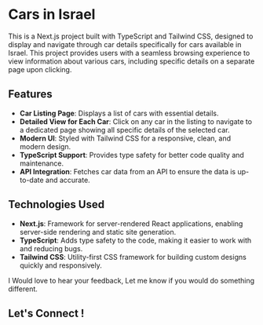 # Cars in Israel

This is a Next.js project built with TypeScript and Tailwind CSS, designed to display and navigate through car details specifically for cars available in Israel. This project provides users with a seamless browsing experience to view information about various cars, including specific details on a separate page upon clicking.

## Features

- **Car Listing Page**: Displays a list of cars with essential details.
- **Detailed View for Each Car**: Click on any car in the listing to navigate to a dedicated page showing all specific details of the selected car.
- **Modern UI**: Styled with Tailwind CSS for a responsive, clean, and modern design.
- **TypeScript Support**: Provides type safety for better code quality and maintenance.
- **API Integration**: Fetches car data from an API to ensure the data is up-to-date and accurate.

## Technologies Used

- **Next.js**: Framework for server-rendered React applications, enabling server-side rendering and static site generation.
- **TypeScript**: Adds type safety to the code, making it easier to work with and reducing bugs.
- **Tailwind CSS**: Utility-first CSS framework for building custom designs quickly and responsively.




I Would love to hear your feedback, Let me know if you would do something different.
## Let's Connect !

